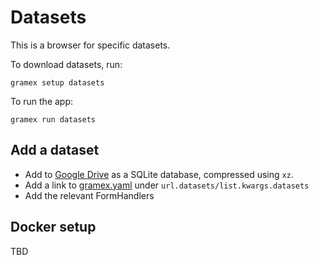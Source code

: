 # Datasets

This is a browser for specific datasets.

To download datasets, run:

    gramex setup datasets

To run the app:

    gramex run datasets

## Add a dataset

- Add to [Google Drive](https://drive.google.com/drive/folders/1_ZeUQW1EqoeSYn5i__SWvX5-bIuISgAz)
  as a SQLite database, compressed using `xz`.
- Add a link to [gramex.yaml](gramex.yaml) under `url.datasets/list.kwargs.datasets`
- Add the relevant FormHandlers

## Docker setup

TBD
